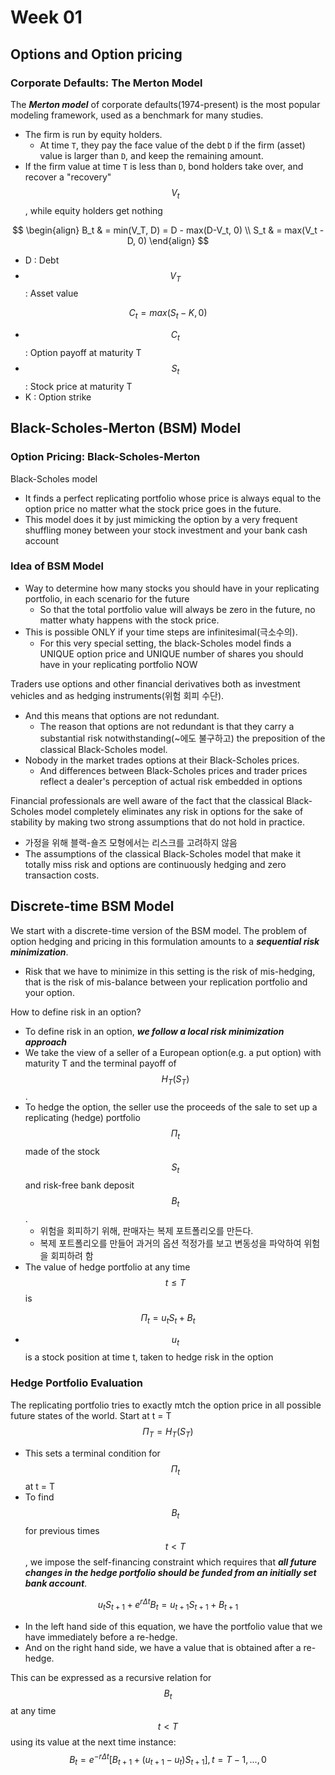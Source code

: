 # Week 01

## Options and Option pricing

### Corporate Defaults: The Merton Model

The ***Merton model*** of corporate defaults(1974-present) is the most popular modeling framework, used as a benchmark for many studies.

- The firm is run by equity holders.
  - At time `T`, they pay the face value of the debt `D` if the firm (asset) value is larger than `D`, and keep the remaining amount.
- If the firm value at time `T` is less than `D`, bond holders take over, and recover a "recovery" $$V_t$$, while equity holders get nothing

$$
\begin{align}
B_t & = min(V_T, D) = D - max(D-V_t, 0) \\
S_t & = max(V_t - D, 0)
\end{align}
$$

- D : Debt
- $$V_T$$ : Asset value

$$
C_t = max(S_t - K, 0)
$$

- $$C_t$$ : Option payoff at maturity T
- $$S_t$$ : Stock price at maturity T
- K : Option strike

## Black-Scholes-Merton (BSM) Model

### Option Pricing: Black-Scholes-Merton

Black-Scholes model

- It finds a perfect replicating portfolio whose price is always equal to the option price no matter what the stock price goes in the future.
- This model does it by just mimicking the option by a very frequent shuffling money between your stock investment and your bank cash account

### Idea of BSM Model

- Way to determine how many stocks you should have in your replicating portfolio, in each scenario for the future
  - So that the total portfolio value will always be zero in the future, no matter whaty happens with the stock price.
- This is possible ONLY if your time steps are infinitesimal(극소수의).
  - For this very special setting, the black-Scholes model finds a UNIQUE option price and UNIQUE number of shares you should have in your replicating portfolio NOW

Traders use options and other financial derivatives both as investment vehicles and as hedging instruments(위험 회피 수단).

- And this means that options are not redundant.
  - The reason that options are not redundant is that they carry a substantial risk notwithstanding(~에도 불구하고) the preposition of the classical Black-Scholes model.
- Nobody in the market trades options at their Black-Scholes prices.
  - And differences between Black-Scholes prices and trader prices reflect a dealer's perception of actual risk embedded in options

Financial professionals are well aware of the fact that the classical Black-Scholes model completely eliminates any risk in options for the sake of stability by making two strong assumptions that do not hold in practice.

- 가정을 위해 블랙-숄즈 모형에서는 리스크를 고려하지 않음
- The assumptions of the classical Black-Scholes model that make it totally miss risk and options are continuously hedging and zero transaction costs. 

## Discrete-time BSM Model

We start with a discrete-time version of the BSM model. The problem of option hedging and pricing in this formulation amounts to a ***sequential risk minimization***.

- Risk that we have to minimize in this setting is the risk of mis-hedging, that is the risk of mis-balance between your replication portfolio and your option.

How to define risk in an option?

- To define risk in an option, ***we follow a local risk minimization approach***
- We take the view of a seller of a European option(e.g. a put option) with maturity T and the terminal payoff of $$H_T(S_T)$$.
- To hedge the option, the seller use the proceeds of the sale to set up a replicating (hedge) portfolio $$\Pi_t$$ made of the stock $$S_t$$ and risk-free bank deposit $$B_t$$.
  - 위험을 회피하기 위해, 판매자는 복제 포트폴리오를 만든다.
  - 복제 포트폴리오를 만들어 과거의 옵션 적정가를 보고 변동성을 파악하여 위험을 회피하려 함
- The value of hedge portfolio at any time $$t \le T$$ is

$$
\Pi_t = u_tS_t + B_t
$$

- $$u_t$$ is a stock position at time t, taken to hedge risk in the option

### Hedge Portfolio Evaluation

The replicating portfolio tries to exactly mtch the option price in all possible future states of the world. Start at t = T
$$
\Pi_T = H_T(S_T)
$$

- This sets a terminal condition for $$\Pi_t$$ at t = T
- To find $$B_t$$ for previous times $$t<T$$, we impose the self-financing constraint which requires that ***all future changes in the hedge portfolio should be funded from an initially set bank account***.

$$
u_tS_{t+1} + e^{r \Delta t}B_t = u_{t+1}S_{t+1} + B_{t+1}
$$

- In the left hand side of this equation, we have the portfolio value that we have immediately before a re-hedge.
- And on the right hand side, we have a value that is obtained after a re-hedge.

This can be expressed as a recursive relation for $$B_t$$ at any time $$t < T$$ using its value at the next time instance:
$$
B_t = e^{-r\Delta t}[B_{t+1} + (u_{t+1} - u_t)S_{t+1}], t = T-1, ...,0
$$
